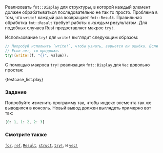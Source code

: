 Реализовать `fmt::Display` для структуры, в которой каждый элемент должен обрабатываться последовательно не так то просто. Проблема в том, что `write!` каждый раз возвращает `fmt::Result`.
Правильная обработка `fmt::Result` требует работы с *каждым* результатом.
Для подобных случаев Rust предоставляет макрос `try!`.

Использование `try!` для `write!` выглядит следующим образом:

```rust
// Попробуй исполнить `write!`, чтобы узнать, вернется ли ошибка. Если ошибка, верни ее.
// Если нет, то продолжи.
try!(write!(f, "{}", value));
```

С помощью макроса `try!` реализация `fmt::Display` для `Vec` довольно простая:

{testcase_list.play}

### Задание

Попробуйте изменить программу так, чтобы индекс элемента так же выводился в консоль. Новый вывод должен выглядеть примерно вот так:

```rust
[0: 1, 1: 2, 2: 3]
```


### Смотрите также

[`for`][for], [`ref`][ref], [`Result`][result], [`struct`][struct],
[`try!`][try], и [`vec!`][vec]

[for]: /flow_control/for.html
[result]: /std/result.html
[ref]: /scope/borrow/ref.html
[struct]: /custom_types/structs.html
[try]: /std/result/try.html
[vec]: /std/vec.html
